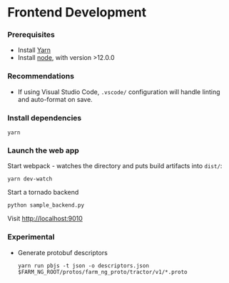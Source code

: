 # Frontend Development

### Prerequisites

- Install [Yarn](https://classic.yarnpkg.com/en/docs/install)
- Install [node](https://nodejs.org/en/), with version >12.0.0

### Recommendations

- If using Visual Studio Code, `.vscode/` configuration will handle linting and auto-format on save.

### Install dependencies

```
yarn
```

### Launch the web app

Start webpack - watches the directory and puts build artifacts into `dist/`:

```
yarn dev-watch
```

Start a tornado backend

```
python sample_backend.py
```

Visit [http://localhost:9010](http://localhost:9010)

### Experimental

- Generate protobuf descriptors
  ```
  yarn run pbjs -t json -o descriptors.json $FARM_NG_ROOT/protos/farm_ng_proto/tractor/v1/*.proto
  ```
